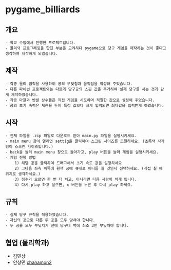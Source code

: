 # pygame_billiards
 
## 개요
    - 학교 수업에서 진행한 프로젝트입니다.
    - 물리와 프로그래밍을 합친 부분을 고려하다 pygame으로 당구 게임을 제작하는 것이 좋다고 생각하여 제작하게 되었습니다.

## 제작
    - 각종 물리 법칙을 사용하여 공의 부딪침과 움직임을 작성해 주었습니다. 
    - 다른 파이썬 프로젝트와는 다르게 당구공의 스핀 값을 추가하여 실제 당구를 치는 것과 같게 제작하였습니다.
    - 각종 마찰과 반발 상수들은 직접 게임을 시도하며 적절한 값으로 설정해 주었습니다.
    - 공의 초기 속력은 제한을 두어 특정 값보다 크게 입력되면 최대값을 입력받게 하였습니다.

## 시작
    - 전체 파일을 .zip 파일로 다운로드 받아 main.py 파일을 실행시키세요.
    - main menu 창이 열리면 settig을 클릭하여 스크린 사이즈를 조절하세요. (초록색 사각형이 스크린 사이즈입니다.)
    - back을 눌러 main menu 창으로 돌아가고, play 버튼을 눌러 게임을 실행시키세요.
    - 게임 진행 방법
        1) 해당 공을 클릭하여 드래그해서 초기 속도 값을 설정하세요.
        2) 그다음 좌측 위쪽에 흰색 공에 큐대로 어디를 칠 것인지 선택하세요. (직접 칠 때 위치로 생각하세요.)
        3) 점수가 오르면 한 번 더 치고, 아니라면 다음 사람이 치게 됩니다.
        4) 다시 play 하고 싶으면, x 버튼을 누른 후 다시 play 하세요.

## 규칙
    - 실제 당구 규칙을 적용하였습니다.
    - 자신의 공으로 다른 두 공을 모두 맞혀야 합니다.
    - 두 공을 모두 부딪치기 전에 당구대 벽에 최소 3번 부딪쳐야 합니다.

## 협업 (물리학과)
- 김민상
- 안창민 [chanamon2](https://github.com/chanamon2)
